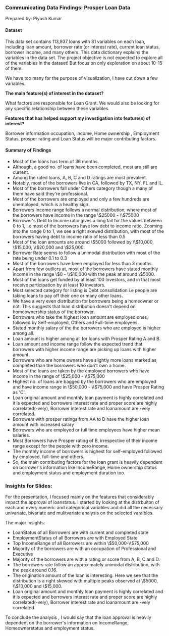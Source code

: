 ### Communicating Data Findings: Prosper Loan Data
Prepared by: Piyush Kumar

#### Dataset

This data set contains 113,937 loans with 81 variables on each loan, including loan amount, borrower rate (or interest rate), current loan status, borrower income, and many others. This data dictionary explains the variables in the data set. The project objective is not expected to explore all of the variables in the dataset! But focus on only exploration on about 10-15 of them.

We have too many for the purpose of visualization, I have cut down a few variables.

**The main feature(s) of interest in the dataset?**

What factors are responsible for Loan Grant. We would also be looking for any specific relationship between these variables. 

**Features that has helped support my investigation into feature(s) of interest?**

Borrower information occupation, income, Home ownership , Employment Status, prosper rating and Loan Status will be major contributing factors. 


#### Summary of Findings
- Most of the loans has term of 36 months.
- Although, a good no. of loans have been completed, most are still are current.
- Among the rated loans, A, B, C and D ratings are most prevalent.
- Notably, most of the borrowers live in CA, followed by TX, NY, FL and IL.
- Most of the borrowers fall under Others category though a many of them have said they're professional.
- Most of the borrowers are employed and only a few hundreds are unemployed, which is a healthy sign.
- Borrowers Income range follows a normal distribution, where most of the borrowers have Income in the range \\$25000 - \\$75000
- Borrower's Debt to Income ratio gives a long tail for the values between 0 to 1, i.e most of the borrowers have low debt to income ratio. Zooming into the range 0 to 1, we see a right skewed distribution, with most of the borrowers having debt to income ratio of less than 0.5
- Most of the loan amounts are around \\$5000 followed by \\$10,000, \\$15,000, \\$20,000 and \\$25,000.
- Borrower Rate seems to follow a unimodal distribution with most of the rate being under 0.1 to 0.3
- Most of the borrowers have been employed for less than 3 months.
- Apart from few outliers at, most of the borrowers have stated monthly income in the range \\$0 - \\$10,000 with the peak at around \\$5000.
- Most of the loans get funded by at least 100 Investors, and in that most receive participation by at least 10 investors.
- Most selected category for listing is Debt consolidation i.e people are taking loans to pay off their one or many other loans.
- We have a very even distribution for borrowers being a homeowner or not. This suggests that loan distribution doesn't depend on homeownership status of the borrower.
- Borrowers who take the highest loan amount are employed ones, followed by Self-employed, Others and Full-time employees.
- Stated monthly salary of the the borrowers who are employed is higher among all. 
- Loan amount is higher among all for loans with Prosper Rating A and B. 
- Loan amount and income range follow the expected trend that borrowers with higher income range are picking up loans with higher amount.
- Borrowers who are home owners have slightly more loans marked as completed than the borrowers who don't own a home.
- Most of the loans are taken by the employed borrowers who have income in the range of \\$25,000 - \\$75,000
- Highest no. of loans are bagged by the borrowers who are employed and have income range in \\$50,000 - \\$75,000 and have Prosper Rating as 'C'.
- Loan original amount and monthly loan payment is highly correlated and it is expected and borrowers interest rate and proper score are highly correlated(-vely), Borrower interest rate and loanamount are -vely correlated.
- Borrowers with prosper ratings from AA to D have the higher loan amount with increased salary
- Borrowers who are employed or full time employees have higher mean salaries.
- Most Borrowers have Prosper rating of B, irrespective of their income range except for the people with zero income.
- The monthly income of borrowers is highest for self-employed followed by employed, full-time and others.
- So, the main contributing factors for the loan grant is heavily dependent on borrower's information like IncomeRange, Home ownership status and employment status and employment duration too.


### Insights for Slides:
For the presentation, I focused mainly on the features that considerably impact the approval of loanstatus. I started by looking at the distrbuiton of each and every numeric and categorical variables and did all the necessary univariate, bivariate and mulitvariate analysis on the selected varaibles.

The major insights:

- LoanStatus of all Borrowers are with current and completed state 
- EmploymentStatus of all Borrowers are with Employed State 
- Top IncomeRange of all Borrowers are within \\$50,000-\\$75,000 
- Majority of the borrowers are with an occupation of Professional and Executive 
- Majority of the borrowers are with a rating or score from A, B, C and D. 
- The borrowers rate follow an approximately unimodal distribution, with the peak around 0.16. 
- The origination amount of the loan is interesting. Here we see that the distribution is a right skewed with multiple peaks observed at \\$5000, \\$10,000 and \\$15,000. 
- Loan original amount and monthly loan payment is highly correlated and it is expected and borrowers interest rate and proper score are highly correlated(-vely), Borrower interest rate and loanamount are -vely correlated.

To conclude the analysis , I would say that the loan approval is heavily dependent on the borrower's information on IncomeRange, Homeownerstatus and employment status.
